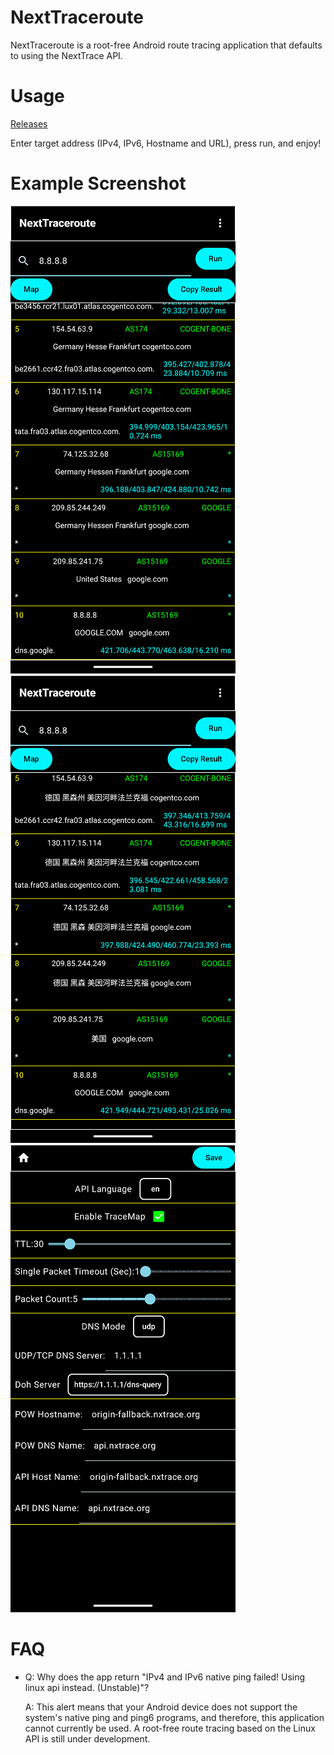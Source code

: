 # NextTraceroute 

NextTraceroute is a root-free Android route tracing application that defaults to using the NextTrace API.

# Usage

[Releases](https://github.com/nxtrace/NextTraceroute/releases)

Enter target address (IPv4, IPv6, Hostname and URL), press run, and enjoy!

# Example Screenshot
![example1](./pic/1.png)
![example2](./pic/2.png)
![examplesettings](./pic/settings.png)

# FAQ

* Q: Why does the app return "IPv4 and IPv6 native ping failed! Using linux api instead. (Unstable)"?
  
  A: This alert means that your Android device does not support the system's native ping and ping6 programs, and therefore, this application cannot currently be used. A root-free route tracing based on the Linux API is still under development.
